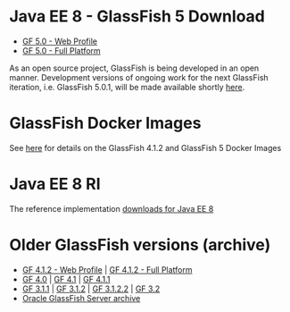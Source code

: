
# Java EE 8 - GlassFish 5 Download

* [GF 5.0 - Web Profile](http://download.oracle.com/glassfish/5.0/release/glassfish-5.0-web.zip)
* [GF 5.0 - Full Platform](http://download.oracle.com/glassfish/5.0/release/glassfish-5.0.zip)

As an open source project, GlassFish is being developed in an open manner. Development versions of ongoing work for the next GlassFish iteration, i.e. GlassFish 5.0.1, will be made available shortly [here](http://download.oracle.com/glassfish/5.0.1/nightly).

# GlassFish Docker Images

See [here](https://blogs.oracle.com/theaquarium/glassfish-docker-images-–-update) for details on the GlassFish 4.1.2 and GlassFish 5 Docker Images

# Java EE 8 RI #

The reference implementation [downloads for Java EE 8](downloads/ri/index.html)

# Older GlassFish versions (archive) #

* [GF 4.1.2 - Web Profile](http://download.java.net/glassfish/4.1.2/release/glassfish-4.1.2-web.zip) &#124; [GF 4.1.2 - Full Platform](http://download.java.net/glassfish/4.1.2/release/glassfish-4.1.2.zip)
* [GF 4.0](http://download.oracle.com/glassfish/4.0) &#124; [GF 4.1](http://download.oracle.com/glassfish/4.1) &#124; [GF 4.1.1](http://download.oracle.com/glassfish/4.1.1) 
* [GF 3.1.1](http://download.oracle.com/glassfish/3.1.1) &#124; [GF 3.1.2](http://download.oracle.com/glassfish/3.1.2) &#124; [GF 3.1.2.2](http://download.oracle.com/glassfish/3.1.2.2)  &#124; [GF 3.2](http://download.oracle.com/glassfish/3.2) 
* [Oracle GlassFish Server archive](http://www.oracle.com/technetwork/java/javaee/downloads/java-archive-downloads-glassfish-419424.html) 

